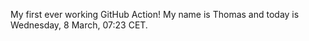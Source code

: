 My first ever working GitHub Action!
My name is Thomas and today is Wednesday, 8 March, 07:23 CET. 
